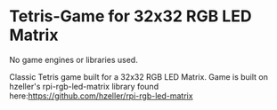 # Tetris-Game for 32x32 RGB LED Matrix
No game engines or libraries used. 

Classic Tetris game built for a 32x32 RGB LED Matrix. 
Game is built on hzeller's rpi-rgb-led-matrix library found here:https://github.com/hzeller/rpi-rgb-led-matrix

